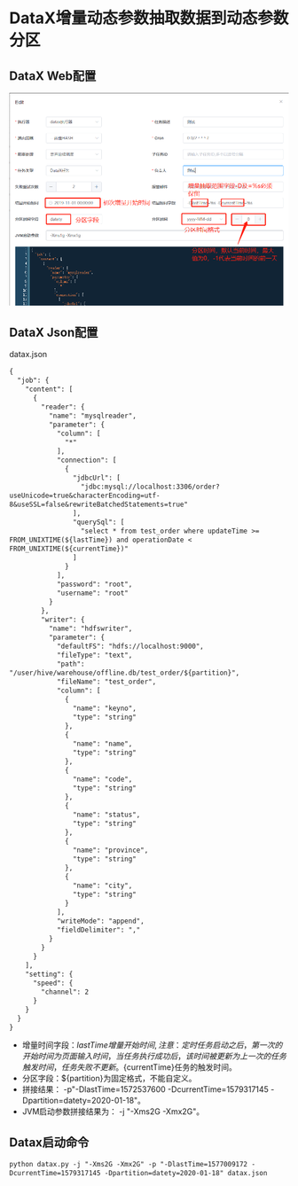 # DataX增量动态参数抽取数据到动态参数分区

## DataX Web配置
![](https://github.com/WeiYe-Jing/datax-web/blob/master/doc/img/partition.png)

## DataX Json配置

datax.json

```
{
  "job": {
    "content": [
      {
        "reader": {
          "name": "mysqlreader",
          "parameter": {
            "column": [
              "*"
            ],
            "connection": [
              {
                "jdbcUrl": [
                  "jdbc:mysql://localhost:3306/order?useUnicode=true&characterEncoding=utf-8&useSSL=false&rewriteBatchedStatements=true"
                ],
                "querySql": [
                  "select * from test_order where updateTime >= FROM_UNIXTIME(${lastTime}) and operationDate < FROM_UNIXTIME(${currentTime})"
                ]
              }
            ],
            "password": "root",
            "username": "root"
          }
        },
        "writer": {
          "name": "hdfswriter",
          "parameter": {
            "defaultFS": "hdfs://localhost:9000",
            "fileType": "text",
            "path": "/user/hive/warehouse/offline.db/test_order/${partition}",
            "fileName": "test_order",
            "column": [
              {
                "name": "keyno",
                "type": "string"
              },
              {
                "name": "name",
                "type": "string"
              },
              {
                "name": "code",
                "type": "string"
              },
              {
                "name": "status",
                "type": "string"
              },
              {
                "name": "province",
                "type": "string"
              },
              {
                "name": "city",
                "type": "string"
              }
            ],
            "writeMode": "append",
            "fieldDelimiter": ","
          }
        }
      }
    ],
    "setting": {
      "speed": {
        "channel": 2
      }
    }
  }
}
```

- 增量时间字段：${lastTime}增量开始时间, 注意：定时任务启动之后，第一次的开始时间为页面输入时间，当任务执行成功后，该时间被更新为上一次的任务触发时间，任务失败不更新。${currentTime}任务的触发时间。
- 分区字段：${partition}为固定格式，不能自定义。
- 拼接结果： -p"-DlastTime=1572537600 -DcurrentTime=1579317145 -Dpartition=datety=2020-01-18"。
- JVM启动参数拼接结果为： -j "-Xms2G -Xmx2G"。

## Datax启动命令

```shell
python datax.py -j "-Xms2G -Xmx2G" -p "-DlastTime=1577009172 -DcurrentTime=1579317145 -Dpartition=datety=2020-01-18" datax.json
```

